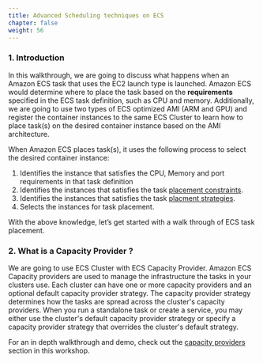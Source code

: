 ```yaml
---
title: Advanced Scheduling techniques on ECS
chapter: false
weight: 56
---
```

### 1. Introduction

In this walkthrough, we are going to discuss what happens when an Amazon ECS task that uses the EC2 launch type is launched.  Amazon ECS would determine where to place the task based on the **requirements** specified in the  ECS task definition, such as CPU and memory. Additionally, we are going to use two types of ECS optimized AMI (ARM and GPU) and register the container instances to the same ECS Cluster to learn how to place task(s) on the desired container instance based on the AMI architecture.

When Amazon ECS places task(s), it uses the following process to select the desired container instance:

1. Identifies the instance that satisfies the CPU, Memory and port requirements in that task definition
2. Identifies the instances that satisfies the task [placement constraints](https://docs.aws.amazon.com/AmazonECS/latest/developerguide/task-placement-constraints.html). 
3. Identifies the instances that satisfies the task [placment strategies](https://docs.aws.amazon.com/AmazonECS/latest/developerguide/task-placement-strategies.html).
4. Selects the instances for task placement. 


With the above knowledge, let’s get started with a walk through of ECS task placement.

### 2. What is a Capacity Provider ?

We are going to use ECS Cluster with ECS Capacity Provider. Amazon ECS Capacity providers are used to manage the infrastructure the tasks in your clusters use. Each cluster can have one or more capacity providers and an optional default capacity provider strategy. The capacity provider strategy determines how the tasks are spread across the cluster's capacity providers. When you run a standalone task or create a service, you may either use the cluster's default capacity provider strategy or specify a capacity provider strategy that overrides the cluster's default strategy.

For an in depth walkthrough and demo, check out the [capacity providers](https://ecsworkshop.com/capacity_providers/) section in this workshop.